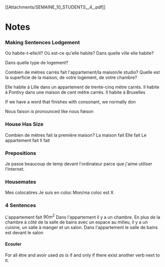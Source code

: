 [[Attachments/SEMAINE_10_STUDENTS__4_.pdf]]
# Notes
### Making Sentences Lodgement
Où habite-t-elle/il?
Où est-ce qu'elle habite?
Dans quelle ville elle habite?

Dans quelle type de logement?

Combien de mètres carrés fait l'appartement/la maison/le studio?
Quelle est la superficie de la maison, de votre logement, de votre chambre?

Elle habite à Lille dans un appartement de trente-cinq métre carrés.
Il habite à Pontivy dans une maison de cent métre carrés.
Il habite à Bruxelles 

If we have a word that finishes with consonant, we normally don

Nous faison is pronounced like nous fœson

### House Has Size
Combien de mètres fait la première maison?
	La maison fait
	Elle fait
	Le appartement fait
	Il fait

### Prepositions
Je passe beaucoup de temp devant l'ordinateur parce que j'aime utiliser l'Internet.

### Housemates
Mes colocatires
Je suis en coloc
Mon/ma coloc est X

### 4 Sentences
L'appartement fait $90m^2$
Dans l'appartement il y a un chambre.
En plus de la chambre à côté de la salle de bains avec un espace au milieu, il y a un cuisine, un salle à manger et un salon.
Dans l'appartement le salle de bains est devant le salon
#### Ecouter
For all être and avoir used *as is* if and only if there exist another verb next to it.

